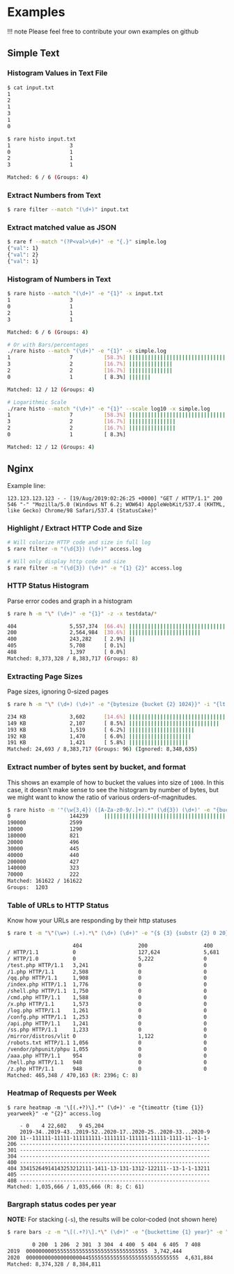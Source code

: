 # Examples

!!! note
    Please feel free to contribute your own examples on github

## Simple Text

### Histogram Values in Text File

```sh
$ cat input.txt
1
2
1
3
1
0

$ rare histo input.txt
1                   3         
0                   1         
2                   1         
3                   1         

Matched: 6 / 6 (Groups: 4)
```

### Extract Numbers from Text
```sh
$ rare filter --match "(\d+)" input.txt
```

### Extract matched value as JSON
```sh
$ rare f --match "(?P<val>\d+)" -e "{.}" simple.log
{"val": 1}
{"val": 2}
{"val": 1}
```

### Histogram of Numbers in Text
```sh
$ rare histo --match "(\d+)" -e "{1}" -x input.txt
1                   3         
0                   1         
2                   1         
3                   1         

Matched: 6 / 6 (Groups: 4)

# Or with Bars/percentages
./rare histo --match "(\d+)" -e "{1}" -x simple.log
1                   7          [58.3%] ||||||||||||||||||||||||||||||||||||||||||||||||||
3                   2          [16.7%] ||||||||||||||
2                   2          [16.7%] ||||||||||||||
0                   1          [ 8.3%] |||||||

Matched: 12 / 12 (Groups: 4)

# Logarithmic Scale
./rare histo --match "(\d+)" -e "{1}" --scale log10 -x simple.log
1                   7          [58.3%] ||||||||||||||||||||||||||||||||||||||||||
3                   2          [16.7%] |||||||||||||||
2                   2          [16.7%] |||||||||||||||
0                   1          [ 8.3%] 

Matched: 12 / 12 (Groups: 4)
```

## Nginx

Example line:

```log
123.123.123.123 - - [19/Aug/2019:02:26:25 +0000] "GET / HTTP/1.1" 200 546 "-" "Mozilla/5.0 (Windows NT 6.2; WOW64) AppleWebKit/537.4 (KHTML, like Gecko) Chrome/98 Safari/537.4 (StatusCake)"
```

### Highlight / Extract HTTP Code and Size

```sh
# Will colorize HTTP code and size in full log
$ rare filter -m "(\d{3}) (\d+)" access.log

# Will only display http code and size
$ rare filter -m "(\d{3}) (\d+)" -e "{1} {2}" access.log
```

### HTTP Status Histogram

Parse error codes and graph in a histogram

```sh
$ rare h -m "\" (\d+)" -e "{1}" -z -x testdata/*

404                 5,557,374  [66.4%] ||||||||||||||||||||||||||||||||||||||||||||||||||
200                 2,564,984  [30.6%] |||||||||||||||||||||||
400                 243,282    [ 2.9%] ||
405                 5,708      [ 0.1%]
408                 1,397      [ 0.0%]
Matched: 8,373,328 / 8,383,717 (Groups: 8)
```

### Extracting Page Sizes

Page sizes, ignoring 0-sized pages

```sh
$ rare h -m "\" (\d+) (\d+)" -e "{bytesize {bucket {2} 1024}}" -i "{lt {2} 1024}" -z -x testdata/*

234 KB              3,602      [14.6%] ||||||||||||||||||||||||||||||||||||||||||||||||||
149 KB              2,107      [ 8.5%] |||||||||||||||||||||||||||||
193 KB              1,519      [ 6.2%] |||||||||||||||||||||
192 KB              1,470      [ 6.0%] ||||||||||||||||||||
191 KB              1,421      [ 5.8%] |||||||||||||||||||
Matched: 24,693 / 8,383,717 (Groups: 96) (Ignored: 8,348,635)
```

### Extract number of bytes sent by bucket, and format

This shows an example of how to bucket the values into size of `1000`. In this case, it doesn't make
sense to see the histogram by number of bytes, but we might want to know the ratio of various orders-of-magnitudes.

```sh
$ rare histo -m '"(\w{3,4}) ([A-Za-z0-9/.]+).*" (\d{3}) (\d+)' -e "{bucket {4} 10000}" -n 10 -b access.log
0                   144239     ||||||||||||||||||||||||||||||||||||||||||||||||||
190000              2599       
10000               1290       
180000              821        
20000               496        
30000               445        
40000               440        
200000              427        
140000              323        
70000               222        
Matched: 161622 / 161622
Groups:  1203
```

### Table of URLs to HTTP Status

Know how your URLs are responding by their http statuses

```sh
$ rare t -m "\"(\w+) (.+).*\" (\d+) (\d+)" -e "{$ {3} {substr {2} 0 20}}" -z testdata/*

                     404                  200                  400
/ HTTP/1.1           0                    127,624              5,681
/ HTTP/1.0           0                    5,222                0
/test.php HTTP/1.1   3,241                0                    0
/1.php HTTP/1.1      2,508                0                    0
/qq.php HTTP/1.1     1,908                0                    0
/index.php HTTP/1.1  1,776                0                    0
/shell.php HTTP/1.1  1,750                0                    0
/cmd.php HTTP/1.1    1,588                0                    0
/x.php HTTP/1.1      1,573                0                    0
/log.php HTTP/1.1    1,261                0                    0
/confg.php HTTP/1.1  1,253                0                    0
/api.php HTTP/1.1    1,241                0                    0
/ss.php HTTP/1.1     1,233                0                    0
/mirror/distros/vlit 0                    1,122                0
/robots.txt HTTP/1.1 1,056                0                    0
/vendor/phpunit/phpu 1,055                0                    0
/aaa.php HTTP/1.1    954                  0                    0
/hell.php HTTP/1.1   948                  0                    0
/z.php HTTP/1.1      948                  0                    0
Matched: 465,348 / 470,163 (R: 2396; C: 8)
```

### Heatmap of Requests per Week

```
$ rare heatmap -m '\[(.+?)\].*" (\d+)' -e "{timeattr {time {1}} yearweek}" -e "{2}" access.log

    - 0    4 22,602    9 45,204
    2019-34..2019-43..2019-52..2020-17..2020-25..2020-33...2020-9
200 11--111111-11111-111111111-1111111-111111-11111-1111-11--1-1-
206 -------------------------------------------------------------
301 -------------------------------------------------------------
304 -------------------------------------------------------------
400 -------------------------------------------------------------
404 33415264914143253212111-1411-13-131-1312-122111--13-1-1-13211
405 -------------------------------------------------------------
408 -------------------------------------------------------------
Matched: 1,035,666 / 1,035,666 (R: 8; C: 61)
```

### Bargraph status codes per year

**NOTE:** For stacking (`-s`), the results will be color-coded (not shown here)

```sh
$ rare bars -z -m "\[(.+?)\].*\" (\d+)" -e "{buckettime {1} year}" -e "{2}" -s testdata/*

        0 200  1 206  2 301  3 304  4 400  5 404  6 405  7 408
2019  000000000555555555555555555555555555555  3,742,444
2020  0000000000000000004455555555555555555555555555555  4,631,884
Matched: 8,374,328 / 8,384,811
```
